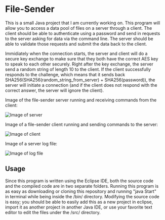 # File-Sender
This is a small Java project that I am currently working on. This program will allow you to access a data pool of files on a server through a client. The client should be able to authenticate using a password and send in requests to the server asking for data via the command line. The server should be able to validate those requests and submit the data back to the client.

Immidiately when the connection starts, the server and client will do a secure key exchange to make sure that they both have the correct AES key to speak to each other securely. Right after the key exchange, the server send a random string of length 10 to the client. If the client successfully responds to the challenge, which means that it sends back SHA256(SHA256(random_string_from_server) + SHA256(password)), the server will initiate a connection (and if the client does not respond with the correct answer, the server will ignore the client).

Image of the file-sender server running and receiving commands from the client:

![Image of server](https://preview.ibb.co/i4gjJe/server.png)


Image of a file-sender client running and sending commands to the server:

![Image of client](https://preview.ibb.co/cmNMWz/client.png)


Image of a server log file:

![Image of log file](https://preview.ibb.co/csr4jK/log.png)

## Usage
Since this program is written using the Eclipse IDE, both the source code and the compiled code are in two separate folders. Running this program is as easy as downloading or cloning this repository and running "java Start" in terminal while being inside the /bin/ directory. Modifying the source code is easy; you should be able to easily add this as a new project in eclipse, import it as another project in another Java IDE, or use your favorite text editor to edit the files under the /src/ directory.
